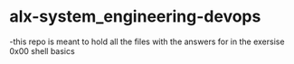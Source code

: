 # alx-system_engineering-devops
-this repo is meant to hold all the files with the answers for in the exersise
0x00 shell basics
